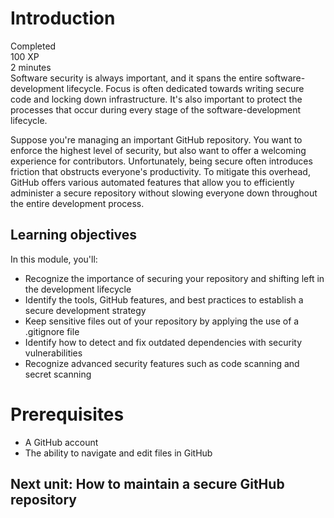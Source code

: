 # Introduction
Completed  
100 XP  
2 minutes  
Software security is always important, and it spans the entire software-development lifecycle. Focus is often dedicated towards writing secure code and locking down infrastructure. It's also important to protect the processes that occur during every stage of the software-development lifecycle.

Suppose you're managing an important GitHub repository. You want to enforce the highest level of security, but also want to offer a welcoming experience for contributors. Unfortunately, being secure often introduces friction that obstructs everyone's productivity. To mitigate this overhead, GitHub offers various automated features that allow you to efficiently administer a secure repository without slowing everyone down throughout the entire development process.

## Learning objectives
In this module, you'll:

- Recognize the importance of securing your repository and shifting left in the development lifecycle
- Identify the tools, GitHub features, and best practices to establish a secure development strategy
- Keep sensitive files out of your repository by applying the use of a .gitignore file
- Identify how to detect and fix outdated dependencies with security vulnerabilities
- Recognize advanced security features such as code scanning and secret scanning

# Prerequisites
- A GitHub account
- The ability to navigate and edit files in GitHub

## Next unit: How to maintain a secure GitHub repository
